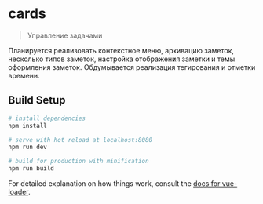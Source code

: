 # cards

> Управление задачами

Планируется реализовать контекстное меню, архивацию заметок, несколько типов заметок, настройка отображения заметки и темы оформления заметок. Обдумывается реализация тегирования и отметки времени.

## Build Setup

``` bash
# install dependencies
npm install

# serve with hot reload at localhost:8080
npm run dev

# build for production with minification
npm run build
```

For detailed explanation on how things work, consult the [docs for vue-loader](http://vuejs.github.io/vue-loader).
